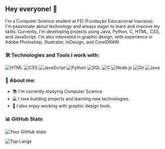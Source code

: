 ## Hey everyone! 👋

I'm a Computer Science student at FEI (Fundação Educacional Inaciana). I'm passionate about technology and always eager to learn and improve my skills. Currently, I'm developing projects using Java, Python, C, HTML, CSS, and JavaScript. I'm also interested in graphic design, with experience in Adobe Photoshop, Illustrator, InDesign, and CorelDRAW.

### 🛠️ Technologies and Tools I work with:

![HTML](https://img.shields.io/badge/HTML5-E34F26?style=for-the-badge&logo=html5&logoColor=white)
![CSS](https://img.shields.io/badge/CSS3-1572B6?style=for-the-badge&logo=css3&logoColor=white)
![JavaScript](https://img.shields.io/badge/JavaScript-F7DF1E?style=for-the-badge&logo=javascript&logoColor=black)
![Python](https://img.shields.io/badge/Python-3776AB?style=for-the-badge&logo=python&logoColor=white)
![SQL](https://img.shields.io/badge/SQL-4479A1?style=for-the-badge&logo=postgresql&logoColor=white)
![C](https://img.shields.io/badge/C-00599C?style=for-the-badge&logo=c&logoColor=white)
![Node.js](https://img.shields.io/badge/Node.js-339933?style=for-the-badge&logo=nodedotjs&logoColor=white)
![Git](https://img.shields.io/badge/Git-F05032?style=for-the-badge&logo=git&logoColor=white)
![Java](https://img.shields.io/badge/Java-007396?style=for-the-badge&logo=java&logoColor=white)

### 🚀 About me:

- 📚 I'm currently studying Computer Science.
- 💻 I love building projects and learning new technologies.
- 🎨 I also enjoy working with graphic design tools.

### 📊 GitHub Stats

![Your GitHub stats](https://github-readme-stats.vercel.app/api?username=brandao1805&show_icons=true&theme=tokyonight)

![Top Langs](https://github-readme-stats.vercel.app/api/top-langs/?username=brandao1805&layout=compact&theme=tokyonight)
